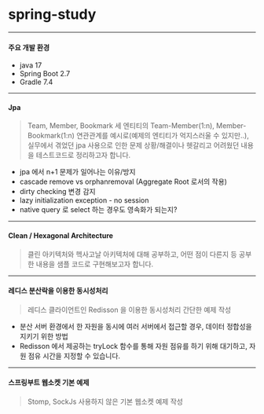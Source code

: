 # spring-study
-------------------------
#### 주요 개발 환경
  * java 17
  * Spring Boot 2.7
  * Gradle 7.4

-------------------------

#### Jpa
> Team, Member, Bookmark 세 엔티티의 Team-Member(1:n), Member-Bookmark(1:n) 연관관계를 예시로(예제의 엔티티가 억지스러울 수 있지만..), 실무에서 겪었던 jpa 사용으로 인한 문제 상황/해결이나 헷갈리고 어려웠던 내용을 테스트코드로 정리하고자 합니다.

* jpa 에서 n+1 문제가 일어나는 이유/방지
* cascade remove vs orphanremoval (Aggregate Root 로서의 작용)
* dirty checking 변경 감지
* lazy initialization exception - no session
* native query 로 select 하는 경우도 영속화가 되는지?

-------------------------

#### Clean / Hexagonal Architecture
> 클린 아키텍처와 헥사고날 아키텍처에 대해 공부하고, 어떤 점이 다른지 등 공부한 내용을 샘플 코드로 구현해보고자 합니다.

-------------------------

#### 레디스 분산락을 이용한 동시성처리
> 레디스 클라이언트인 Redisson 을 이용한 동시성처리 간단한 예제 작성

* 분산 서버 환경에서 한 자원을 동시에 여러 서버에서 접근할 경우, 데이터 정합성을 지키기 위한 방법
* Redisson 에서 제공하는 tryLock 함수를 통해 자원 점유를 하기 위해 대기하고, 자원 점유 시간을 지정할 수 있습니다.

-------------------------
#### 스프링부트 웹소켓 기본 예제
> Stomp, SockJs 사용하지 않은 기본 웹소켓 예제 작성
